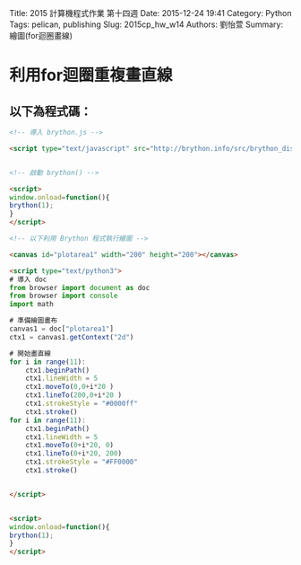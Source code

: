 Title: 2015 計算機程式作業 第十四週
Date: 2015-12-24 19:41
Category: Python
Tags: pelican, publishing
Slug: 2015cp_hw_w14
Authors: 劉怡萱
Summary: 繪圖(for迴圈畫線)
                    
                
            
利用for迴圈重複畫直線
===================
<!-- 導入 brython.js -->

<script type="text/javascript" src="http://brython.info/src/brython_dist.js"></script>


<!-- 啟動 brython() -->

<script>
window.onload=function(){
brython(1);
}
</script>

<!-- 以下利用 Brython 程式執行繪圖 -->

<canvas id="plotarea1" width="200" height="200"></canvas>

<script type="text/python3">
# 導入 doc
from browser import document as doc
from browser import console
import math

# 準備繪圖畫布
canvas1 = doc["plotarea1"]
ctx1 = canvas1.getContext("2d")

# 開始畫直線
for i in range(11):
    ctx1.beginPath()
    ctx1.lineWidth = 5
    ctx1.moveTo(0,0+i*20 )
    ctx1.lineTo(200,0+i*20 )
    ctx1.strokeStyle = "#0000ff"
    ctx1.stroke()
for i in range(11):
    ctx1.beginPath()
    ctx1.lineWidth = 5
    ctx1.moveTo(0+i*20, 0)
    ctx1.lineTo(0+i*20, 200)
    ctx1.strokeStyle = "#FF0000"
    ctx1.stroke()


</script>


<script>
window.onload=function(){
brython(1);
}
</script>
            
                
                    
                    
以下為程式碼：
-----------------------
~~~html
<!-- 導入 brython.js -->

<script type="text/javascript" src="http://brython.info/src/brython_dist.js"></script>


<!-- 啟動 brython() -->

<script>
window.onload=function(){
brython(1);
}
</script>

<!-- 以下利用 Brython 程式執行繪圖 -->

<canvas id="plotarea1" width="200" height="200"></canvas>

<script type="text/python3">
# 導入 doc
from browser import document as doc
from browser import console
import math

# 準備繪圖畫布
canvas1 = doc["plotarea1"]
ctx1 = canvas1.getContext("2d")

# 開始畫直線
for i in range(11):
    ctx1.beginPath()
    ctx1.lineWidth = 5
    ctx1.moveTo(0,0+i*20 )
    ctx1.lineTo(200,0+i*20 )
    ctx1.strokeStyle = "#0000ff"
    ctx1.stroke()
for i in range(11):
    ctx1.beginPath()
    ctx1.lineWidth = 5
    ctx1.moveTo(0+i*20, 0)
    ctx1.lineTo(0+i*20, 200)
    ctx1.strokeStyle = "#FF0000"
    ctx1.stroke()


</script>


<script>
window.onload=function(){
brython(1);
}
</script>
~~~
